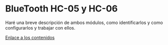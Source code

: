 # BlueTooth HC-05 y HC-06
Haré una breve descripción de ambos módulos, como identificarlos y como configurarlos y trabajar con ellos.

[Enlace a los contenidos](https://fgcoca.github.io/BlueTooth-HC-05-y-HC-06-Public/)
